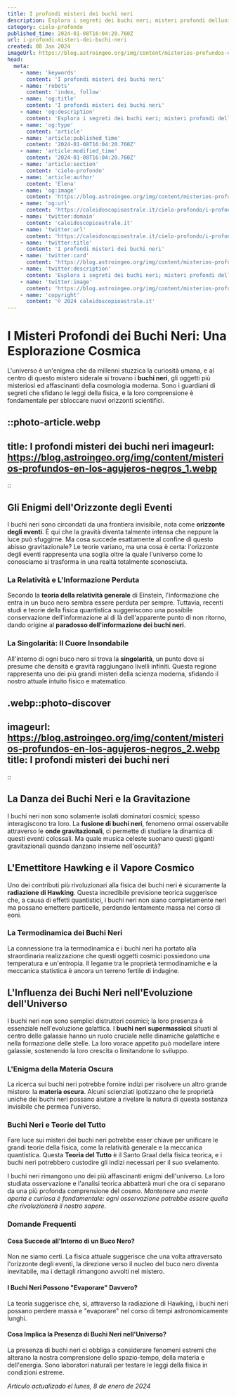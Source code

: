 ```yaml
---
title: I profondi misteri dei buchi neri
description: Esplora i segreti dei buchi neri; misteri profondi delluniverso svelati in un articolo affascinante. Scopri di più ora!
category: cielo-profondo
published_time: 2024-01-08T16:04:20.760Z
url: i-profondi-misteri-dei-buchi-neri
created: 08 Jan 2024
imageUrl: https://blog.astroingeo.org/img/content/misterios-profundos-en-los-agujeros-negros_1.webp
head:
  meta:
    - name: 'keywords'
      content: 'I profondi misteri dei buchi neri'
    - name: 'robots'
      content: 'index, follow'
    - name: 'og:title'
      content: 'I profondi misteri dei buchi neri'
    - name: 'og:description'
      content: 'Esplora i segreti dei buchi neri; misteri profondi delluniverso svelati in un articolo affascinante. Scopri di più ora!'
    - name: 'og:type'
      content: 'article'
    - name: 'article:published_time'
      content: '2024-01-08T16:04:20.760Z'
    - name: 'article:modified_time'
      content: '2024-01-08T16:04:20.760Z'
    - name: 'article:section'
      content: 'cielo-profondo'
    - name: 'article:author'
      content: 'Elena'
    - name: 'og:image'
      content: 'https://blog.astroingeo.org/img/content/misterios-profundos-en-los-agujeros-negros_1.webp'
    - name: 'og:url'
      content: 'https://caleidoscopioastrale.it/cielo-profondo/i-profondi-misteri-dei-buchi-neri'
    - name: 'twitter:domain'
      content: 'caleidoscopioastrale.it'
    - name: 'twitter:url'
      content: 'https://caleidoscopioastrale.it/cielo-profondo/i-profondi-misteri-dei-buchi-neri'
    - name: 'twitter:title'
      content: 'I profondi misteri dei buchi neri'
    - name: 'twitter:card'
      content: 'https://blog.astroingeo.org/img/content/misterios-profundos-en-los-agujeros-negros_1.webp'
    - name: 'twitter:description'
      content: 'Esplora i segreti dei buchi neri; misteri profondi delluniverso svelati in un articolo affascinante. Scopri di più ora!'
    - name: 'twitter:image'
      content: 'https://blog.astroingeo.org/img/content/misterios-profundos-en-los-agujeros-negros_1.webp'
    - name: 'copyright'
      content: '© 2024 caleidoscopioastrale.it'
---
```

# I Misteri Profondi dei Buchi Neri: Una Esplorazione Cosmica

L'universo è un'enigma che da millenni stuzzica la curiosità umana, e al centro di questo mistero siderale si trovano i **buchi neri**, gli oggetti più misteriosi ed affascinanti della cosmologia moderna. Sono i guardiani di segreti che sfidano le leggi della fisica, e la loro comprensione è fondamentale per sbloccare nuovi orizzonti scientifici.

::photo-article.webp
---
title: I profondi misteri dei buchi neri
imageurl: https://blog.astroingeo.org/img/content/misterios-profundos-en-los-agujeros-negros_1.webp
---
::

## Gli Enigmi dell'Orizzonte degli Eventi

I buchi neri sono circondati da una frontiera invisibile, nota come **orizzonte degli eventi**. È qui che la gravità diventa talmente intensa che neppure la luce può sfuggirne. Ma cosa succede esattamente al confine di questo abisso gravitazionale? Le teorie variano, ma una cosa è certa: l'orizzonte degli eventi rappresenta una soglia oltre la quale l'universo come lo conosciamo si trasforma in una realtà totalmente sconosciuta.

### La Relatività e L'Informazione Perduta

Secondo la **teoria della relatività generale** di Einstein, l'informazione che entra in un buco nero sembra essere perduta per sempre. Tuttavia, recenti studi e teorie della fisica quantistica suggeriscono una possibile conservazione dell'informazione al di là dell'apparente punto di non ritorno, dando origine al **paradosso dell'informazione dei buchi neri**.

### La Singolarità: Il Cuore Insondabile

All'interno di ogni buco nero si trova la **singolarità**, un punto dove si presume che densità e gravità raggiungano livelli infiniti. Questa regione rappresenta uno dei più grandi misteri della scienza moderna, sfidando il nostro attuale intuito fisico e matematico.

.webp::photo-discover
---
imageurl: https://blog.astroingeo.org/img/content/misterios-profundos-en-los-agujeros-negros_2.webp
title: I profondi misteri dei buchi neri
---
::

## La Danza dei Buchi Neri e la Gravitazione

I buchi neri non sono solamente isolati dominatori cosmici; spesso interagiscono tra loro. La **fusione di buchi neri**, fenomeno ormai osservabile attraverso le **onde gravitazionali**, ci permette di studiare la dinamica di questi eventi colossali. Ma quale musica celeste suonano questi giganti gravitazionali quando danzano insieme nell'oscurità?

## L'Emettitore Hawking e il Vapore Cosmico

Uno dei contributi più rivoluzionari alla fisica dei buchi neri è sicuramente la **radiazione di Hawking**. Questa incredibile previsione teorica suggerisce che, a causa di effetti quantistici, i buchi neri non siano completamente neri ma possano emettere particelle, perdendo lentamente massa nel corso di eoni.

### La Termodinamica dei Buchi Neri

La connessione tra la termodinamica e i buchi neri ha portato alla straordinaria realizzazione che questi oggetti cosmici possiedono una temperatura e un'entropia. Il legame tra le proprietà termodinamiche e la meccanica statistica è ancora un terreno fertile di indagine.

## L'Influenza dei Buchi Neri nell'Evoluzione dell'Universo

I buchi neri non sono semplici distruttori cosmici; la loro presenza è essenziale nell'evoluzione galattica. I **buchi neri supermassicci** situati al centro delle galassie hanno un ruolo cruciale nelle dinamiche galattiche e nella formazione delle stelle. La loro vorace appetito può modellare intere galassie, sostenendo la loro crescita o limitandone lo sviluppo.

### L'Enigma della Materia Oscura

La ricerca sui buchi neri potrebbe fornire indizi per risolvere un altro grande mistero: la **materia oscura**. Alcuni scienziati ipotizzano che le proprietà uniche dei buchi neri possano aiutare a rivelare la natura di questa sostanza invisibile che permea l'universo.

### Buchi Neri e Teorie del Tutto

Fare luce sui misteri dei buchi neri potrebbe esser chiave per unificare le grandi teorie della fisica, come la relatività generale e la meccanica quantistica. Questa **Teoria del Tutto** è il Santo Graal della fisica teorica, e i buchi neri potrebbero custodire gli indizi necessari per il suo svelamento.

I buchi neri rimangono uno dei più affascinanti enigmi dell'universo. La loro studiata osservazione e l'analisi teorica abbatterà muri che ora ci separano da una più profonda comprensione del cosmo. *Mantenere una mente aperta e curiosa è fondamentale: ogni osservazione potrebbe essere quella che rivoluzionerà il nostro sapere.* 

### Domande Frequenti

#### Cosa Succede all'Interno di un Buco Nero?
Non ne siamo certi. La fisica attuale suggerisce che una volta attraversato l'orizzonte degli eventi, la direzione verso il nucleo del buco nero diventa inevitabile, ma i dettagli rimangono avvolti nel mistero.

#### I Buchi Neri Possono "Evaporare" Davvero?
La teoria suggerisce che, sì, attraverso la radiazione di Hawking, i buchi neri possano perdere massa e "evaporare" nel corso di tempi astronomicamente lunghi.

#### Cosa Implica la Presenza di Buchi Neri nell'Universo?
La presenza di buchi neri ci obbliga a considerare fenomeni estremi che alterano la nostra comprensione dello spazio-tempo, della materia e dell'energia. Sono laboratori naturali per testare le leggi della fisica in condizioni estreme.

_Artículo actualizado el lunes, 8 de enero de 2024_